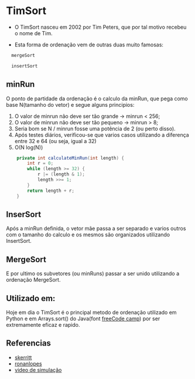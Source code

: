 
# TimSort

- O TimSort nasceu em 2002 por Tim Peters, que por tal motivo recebeu o nome de Tim. 

- Esta forma de ordenação vem de outras duas muito famosas:
```bash
  mergeSort
```
```bash
  insertSort
```
## minRun
O ponto de partidade da ordenação é o calculo da minRun, que pega como base N(tamanho do vetor) e segue alguns principios:
1. O valor de minrun não deve ser tão grande → minrun < 256;
2. O valor de minrun não deve ser tão pequeno → minrun > 8; 
3. Seria bom se N / minrun fosse uma potência de 2 (ou perto disso).
4. Após testes diários, verificou-se que varios casos utilizando a diferença entre 32 e 64 (ou seja, igual a 32)
5. O(N log(N))
   
```java
	private int calculateMinRun(int length) {
		int r = 0;
		while (length >= 32) {
			r |= (length & 1);
			length >>= 1;
		}
		return length + r;
	}
```

## InserSort
 
 Após a minRun definida, o vetor mãe passa a ser separado e varios outros com o tamanho do calculo e os mesmos são organizados utilizando InsertSort.
 
## MergeSort

E por ultimo os subvetores (ou minRuns) passar a ser unido utilizando a ordenação MergeSort.

## Utilizado em:

 Hoje em dia o TimSort é o principal metodo de ordenação utilizado em Python e em Arrays.sort() do Java(font [freeCode camp](https://www.freecodecamp.org/portuguese/news/algoritmos-de-ordenacao-explicados-com-exemplos-em-python-java-e-c/)) por ser extremamente eficaz e rapido.


## Referencias

- [skerritt](https://skerritt.blog/timsort/)
- [ronanlopes](https://ronanlopes.me/implementacao-em-python-e-analise-dos-algoritmos-de-ordenacao-insertionsort-mergesort-e-timsort/)
- [video de simulação](https://www.youtube.com/watch?v=NVIjHj-lrT4&ab_channel=TimoBingmann)

